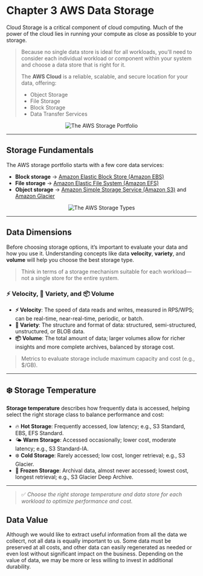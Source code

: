 # Chapter 3 AWS Data Storage

Cloud Storage is a critical component of cloud computing. Much of the power of the cloud lies in running your compute as close as possible to your storage.

> Because no single data store is ideal for all workloads, you'll need to consider each individual workload or component within your system and choose a data store that is right for it.
>
> The **AWS Cloud** is a reliable, scalable, and secure location for your data, offering:  
> - Object Storage  
> - File Storage  
> - Block Storage  
> - Data Transfer Services  

<!-- line break above by leaving an empty line, or use an HTML <br> -->

<p align="center">
  <img src="https://d2908q01vomqb2.cloudfront.net/cb4e5208b4cd87268b208e49452ed6e89a68e0b8/2018/03/20/aws-storage-soutions.jpg" alt="The AWS Storage Portfolio">
</p>

---

## Storage Fundamentals

The AWS storage portfolio starts with a few core data services:
- **Block storage** → [Amazon Elastic Block Store (Amazon EBS)](https://aws.amazon.com/ebs/)
- **File storage** → [Amazon Elastic File System (Amazon EFS)](https://aws.amazon.com/efs/)
- **Object storage** → [Amazon Simple Storage Service (Amazon S3)](https://aws.amazon.com/s3/) and [Amazon Glacier](https://aws.amazon.com/glacier/)

<p align="center">
  <img src="https://cdcloudlogix.com/wp-content/uploads/2022/02/aws-objects-01-1024x411.png" alt="The AWS Storage Types">
</p>

---

## Data Dimensions

Before choosing storage options, it’s important to evaluate your data and how you use it. Understanding concepts like data **velocity**, **variety**, and **volume** will help you choose the best storage type.

> Think in terms of a storage mechanism suitable for each workload—not a single store for the entire system.

### ⚡ Velocity, 🧩 Variety, and 📦 Volume

- **⚡ Velocity**: The speed of data reads and writes, measured in RPS/WPS; can be real-time, near-real-time, periodic, or batch.
- **🧩 Variety**: The structure and format of data: structured, semi-structured, unstructured, or BLOB data.
- **📦 Volume**: The total amount of data; larger volumes allow for richer insights and more complete archives, balanced by storage cost.

> Metrics to evaluate storage include maximum capacity and cost (e.g., $/GB).

---

## ❄️ Storage Temperature

**Storage temperature** describes how frequently data is accessed, helping select the right storage class to balance performance and cost:

- 🔥 **Hot Storage**: Frequently accessed, low latency; e.g., S3 Standard, EBS, EFS Standard.
- 🌤️ **Warm Storage**: Accessed occasionally; lower cost, moderate latency; e.g., S3 Standard-IA.
- ❄️ **Cold Storage**: Rarely accessed; low cost, longer retrieval; e.g., S3 Glacier.
- 🧊 **Frozen Storage**: Archival data, almost never accessed; lowest cost, longest retrieval; e.g., S3 Glacier Deep Archive.

---

> ✅ *Choose the right storage temperature and data store for each workload to optimize performance and cost.*


## Data Value

Although we would like to extract useful information from all the data we collecrt, not all data is equally important to us. Some data must be preserved at all costs, and other data can easily regenerated as needed or even lost without significant impact on the business. Depending on the value of data, we may be more or less willing to invest in additional durability.

